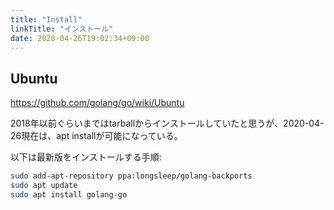 ```yaml
---
title: "Install"
linkTitle: "インストール"
date: 2020-04-26T19:02:34+09:00
---
```


## Ubuntu

https://github.com/golang/go/wiki/Ubuntu

2018年以前ぐらいまではtarballからインストールしていたと思うが、2020-04-26現在は、apt installが可能になっている。

以下は最新版をインストールする手順:

```sh
sudo add-apt-repository ppa:longsleep/golang-backports
sudo apt update
sudo apt install golang-go
```

